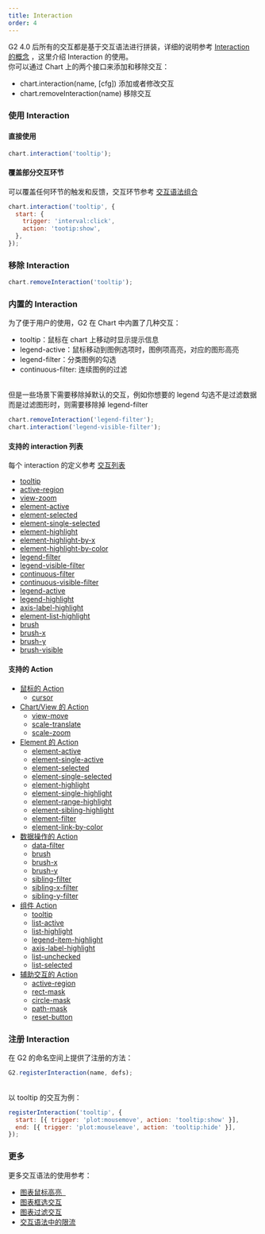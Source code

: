 ```yaml
---
title: Interaction
order: 4
---
```


G2 4.0 后所有的交互都是基于交互语法进行拼装，详细的说明参考 [Interaction 的概念](https://g2.antv.vision/zh/docs/manual/tutorial/interaction) ，这里介绍 Interaction 的使用。<br />你可以通过 Chart 上的两个接口来添加和移除交互：

- chart.interaction(name, [cfg]) 添加或者修改交互
- chart.removeInteraction(name) 移除交互

<a name="ZLdDh"></a>

### 使用 Interaction

<a name="vXvgt"></a>

#### 直接使用

```javascript
chart.interaction('tooltip');
```

<a name="A469K"></a>

#### 覆盖部分交互环节

可以覆盖任何环节的触发和反馈，交互环节参考 [交互语法组合](https://g2.antv.vision/zh/docs/manual/developer/registerinteraction#%E4%BD%BF%E7%94%A8%E4%BA%A4%E4%BA%92%E8%AF%AD%E6%B3%95%E7%BB%84%E5%90%88)

```javascript
chart.interaction('tooltip', {
  start: {
    trigger: 'interval:click',
    action: 'tootip:show',
  },
});
```

<a name="ECXOw"></a>

### 移除 Interaction

```javascript
chart.removeInteraction('tooltip');
```

<a name="d7Eck"></a>

### 内置的 Interaction

为了便于用户的使用，G2 在 Chart 中内置了几种交互：

- tooltip：鼠标在 chart 上移动时显示提示信息
- legend-active：鼠标移动到图例选项时，图例项高亮，对应的图形高亮
- legend-filter：分类图例的勾选
- continuous-filter: 连续图例的过滤

<br />但是一些场景下需要移除掉默认的交互，例如你想要的 legend 勾选不是过滤数据而是过滤图形时，则需要移除掉 legend-filter

```javascript
chart.removeInteraction('legend-filter');
chart.interaction('legend-visible-filter');
```

<a name="d8XJY"></a>

#### 支持的 interaction 列表

每个 interaction 的定义参考 [交互列表](https://g2.antv.vision/zh/docs/manual/tutorial/interaction#%E6%89%80%E6%9C%89%E7%9A%84%E4%BA%A4%E4%BA%92%E5%88%97%E8%A1%A8)

- [tooltip](https://g2.antv.vision/zh/docs/manual/tutorial/interaction#tooltip)
- [active-region](https://g2.antv.vision/zh/docs/manual/tutorial/interaction#active-region)
- [view-zoom](https://g2.antv.vision/zh/docs/manual/tutorial/interaction#view-zoom)
- [element-active](https://g2.antv.vision/zh/docs/manual/tutorial/interaction#element-active)
- [element-selected](https://g2.antv.vision/zh/docs/manual/tutorial/interaction#element-selected)
- [element-single-selected](https://g2.antv.vision/zh/docs/manual/tutorial/interaction#element-single-selected)
- [element-highlight](https://g2.antv.vision/zh/docs/manual/tutorial/interaction#element-highlight)
- [element-highlight-by-x](https://g2.antv.vision/zh/docs/manual/tutorial/interaction#element-highlight-by-x)
- [element-highlight-by-color](https://g2.antv.vision/zh/docs/manual/tutorial/interaction#element-highlight-by-color)
- [legend-filter](https://g2.antv.vision/zh/docs/manual/tutorial/interaction#legend-filter)
- [legend-visible-filter](https://g2.antv.vision/zh/docs/manual/tutorial/interaction#legend-visible-filter)
- [continuous-filter](https://g2.antv.vision/zh/docs/manual/tutorial/interaction#continuous-filter)
- [continuous-visible-filter](https://g2.antv.vision/zh/docs/manual/tutorial/interaction#continuous-visible-filter)
- [legend-active](https://g2.antv.vision/zh/docs/manual/tutorial/interaction#legend-active)
- [legend-highlight](https://g2.antv.vision/zh/docs/manual/tutorial/interaction#legend-highlight)
- [axis-label-highlight](https://g2.antv.vision/zh/docs/manual/tutorial/interaction#axis-label-highlight)
- [element-list-highlight](https://g2.antv.vision/zh/docs/manual/tutorial/interaction#element-list-highlight)
- [brush](https://g2.antv.vision/zh/docs/manual/tutorial/interaction#brush)
- [brush-x](https://g2.antv.vision/zh/docs/manual/tutorial/interaction#brush-x)
- [brush-y](https://g2.antv.vision/zh/docs/manual/tutorial/interaction#brush-y)
- [brush-visible](https://g2.antv.vision/zh/docs/manual/tutorial/interaction#brush-visible)

<a name="00n6v"></a>

#### 支持的 Action

- [鼠标的 Action](https://g2.antv.vision/zh/docs/manual/tutorial/interaction#%E9%BC%A0%E6%A0%87%E7%9A%84-action)
  - [cursor](https://g2.antv.vision/zh/docs/manual/tutorial/interaction#cursor)
- [Chart/View 的 Action](https://g2.antv.vision/zh/docs/manual/tutorial/interaction#chartview-%E7%9A%84-action)
  - [view-move](https://g2.antv.vision/zh/docs/manual/tutorial/interaction#view-move)
  - [scale-translate](https://g2.antv.vision/zh/docs/manual/tutorial/interaction#scale-translate)
  - [scale-zoom](https://g2.antv.vision/zh/docs/manual/tutorial/interaction#scale-zoom)
- [Element 的 Action](https://g2.antv.vision/zh/docs/manual/tutorial/interaction#element-%E7%9A%84-action)
  - [element-active](https://g2.antv.vision/zh/docs/manual/tutorial/interaction#element-active-1)
  - [element-single-active](https://g2.antv.vision/zh/docs/manual/tutorial/interaction#element-single-active)
  - [element-selected](https://g2.antv.vision/zh/docs/manual/tutorial/interaction#element-selected-1)
  - [element-single-selected](https://g2.antv.vision/zh/docs/manual/tutorial/interaction#element-single-selected-1)
  - [element-highlight](https://g2.antv.vision/zh/docs/manual/tutorial/interaction#element-highlight-1)
  - [element-single-highlight](https://g2.antv.vision/zh/docs/manual/tutorial/interaction#element-single-highlight)
  - [element-range-highlight](https://g2.antv.vision/zh/docs/manual/tutorial/interaction#element-range-highlight)
  - [element-sibling-highlight](https://g2.antv.vision/zh/docs/manual/tutorial/interaction#element-sibling-highlight)
  - [element-filter](https://g2.antv.vision/zh/docs/manual/tutorial/interaction#element-filter)
  - [element-link-by-color](https://g2.antv.vision/zh/docs/manual/tutorial/interaction#element-link-by-color)
- [数据操作的 Action](https://g2.antv.vision/zh/docs/manual/tutorial/interaction#%E6%95%B0%E6%8D%AE%E6%93%8D%E4%BD%9C%E7%9A%84-action)
  - [data-filter](https://g2.antv.vision/zh/docs/manual/tutorial/interaction#data-filter)
  - [brush](https://g2.antv.vision/zh/docs/manual/tutorial/interaction#brush-1)
  - [brush-x](https://g2.antv.vision/zh/docs/manual/tutorial/interaction#brush-x-1)
  - [brush-y](https://g2.antv.vision/zh/docs/manual/tutorial/interaction#brush-y-1)
  - [sibling-filter](https://g2.antv.vision/zh/docs/manual/tutorial/interaction#sibling-filter)
  - [sibling-x-filter](https://g2.antv.vision/zh/docs/manual/tutorial/interaction#sibling-x-filter)
  - [sibling-y-filter](https://g2.antv.vision/zh/docs/manual/tutorial/interaction#sibling-y-filter)
- [组件 Action](https://g2.antv.vision/zh/docs/manual/tutorial/interaction#%E7%BB%84%E4%BB%B6-action)
  - [tooltip](https://g2.antv.vision/zh/docs/manual/tutorial/interaction#tooltip-1)
  - [list-active](https://g2.antv.vision/zh/docs/manual/tutorial/interaction#list-active)
  - [list-highlight](https://g2.antv.vision/zh/docs/manual/tutorial/interaction#list-highlight)
  - [legend-item-highlight](https://g2.antv.vision/zh/docs/manual/tutorial/interaction#legend-item-highlight)
  - [axis-label-highlight](https://g2.antv.vision/zh/docs/manual/tutorial/interaction#axis-label-highlight-1)
  - [list-unchecked](https://g2.antv.vision/zh/docs/manual/tutorial/interaction#list-unchecked)
  - [list-selected](https://g2.antv.vision/zh/docs/manual/tutorial/interaction#list-selected)
- [辅助交互的 Action](https://g2.antv.vision/zh/docs/manual/tutorial/interaction#%E8%BE%85%E5%8A%A9%E4%BA%A4%E4%BA%92%E7%9A%84-action)
  - [active-region](https://g2.antv.vision/zh/docs/manual/tutorial/interaction#active-region-1)
  - [rect-mask](https://g2.antv.vision/zh/docs/manual/tutorial/interaction#rect-mask)
  - [circle-mask](https://g2.antv.vision/zh/docs/manual/tutorial/interaction#circle-mask)
  - [path-mask](https://g2.antv.vision/zh/docs/manual/tutorial/interaction#path-mask)
  - [reset-button](https://g2.antv.vision/zh/docs/manual/tutorial/interaction#reset-button)

<a name="fzE6P"></a>

### 注册 Interaction

在 G2 的命名空间上提供了注册的方法：<br />

```javascript
G2.registerInteraction(name, defs);
```

<br />以 tooltip 的交互为例：

```javascript
registerInteraction('tooltip', {
  start: [{ trigger: 'plot:mousemove', action: 'tooltip:show' }],
  end: [{ trigger: 'plot:mouseleave', action: 'tooltip:hide' }],
});
```

<a name="vsKar"></a>

### 更多

更多交互语法的使用参考：

- [图表鼠标高亮  ](https://www.yuque.com/antv/g2-docs/highlight-by-mouse)
- [图表框选交互](https://www.yuque.com/antv/g2-docs/cpz6uv)
- [图表过滤交互](https://www.yuque.com/antv/g2-docs/etpkx3)
- [交互语法中的限流](https://www.yuque.com/antv/g2-docs/rs9sem)
